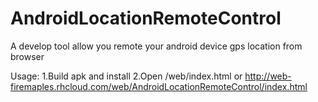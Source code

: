 # AndroidLocationRemoteControl
A develop tool allow you remote your android device gps location from browser

Usage:
1.Build apk and install
2.Open /web/index.html or http://web-firemaples.rhcloud.com/web/AndroidLocationRemoteControl/index.html
